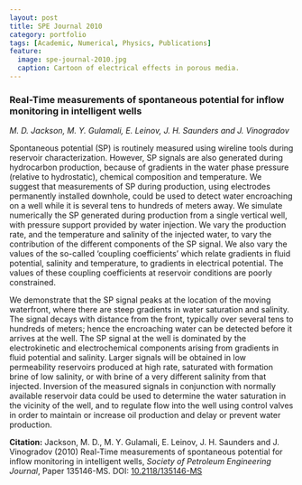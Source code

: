 ```yaml
---
layout: post
title: SPE Journal 2010
category: portfolio
tags: [Academic, Numerical, Physics, Publications]
feature:
  image: spe-journal-2010.jpg
  caption: Cartoon of electrical effects in porous media.
---
```

### Real-Time measurements of spontaneous potential for inflow monitoring in intelligent wells
*M. D. Jackson, M. Y. Gulamali, E. Leinov, J. H. Saunders and J. Vinogradov*

Spontaneous potential (SP) is routinely measured using wireline tools during
reservoir characterization. However, SP signals are also generated during
hydrocarbon production, because of gradients in the water phase pressure
(relative to hydrostatic), chemical composition and temperature. We suggest
that measurements of SP during production, using electrodes permanently
installed downhole, could be used to detect water encroaching on a well while
it is several tens to hundreds of meters away. We simulate numerically the SP
generated during production from a single vertical well, with pressure support
provided by water injection. We vary the production rate, and the temperature
and salinity of the injected water, to vary the contribution of the different
components of the SP signal. We also vary the values of the so-called
‘coupling coefficients’ which relate gradients in fluid potential, salinity
and temperature, to gradients in electrical potential. The values of these
coupling coefficients at reservoir conditions are poorly constrained.

We demonstrate that the SP signal peaks at the location of the moving
waterfront, where there are steep gradients in water saturation and
salinity. The signal decays with distance from the front, typically over
several tens to hundreds of meters; hence the encroaching water can be
detected before it arrives at the well. The SP signal at the well is dominated
by the electrokinetic and electrochemical components arising from gradients in
fluid potential and salinity. Larger signals will be obtained in low
permeability reservoirs produced at high rate, saturated with formation brine
of low salinity, or with brine of a very different salinity from that
injected. Inversion of the measured signals in conjunction with normally
available reservoir data could be used to determine the water saturation in
the vicinity of the well, and to regulate flow into the well using control
valves in order to maintain or increase oil production and delay or prevent
water production.

**Citation:** Jackson, M. D., M. Y. Gulamali, E. Leinov, J. H. Saunders and
J. Vinogradov (2010) Real-Time measurements of spontaneous potential for
inflow monitoring in intelligent wells, *Society of Petroleum Engineering
Journal*, Paper 135146-MS. DOI:
[10.2118/135146-MS](http://dx.doi.org/10.2118/135146-MS)
